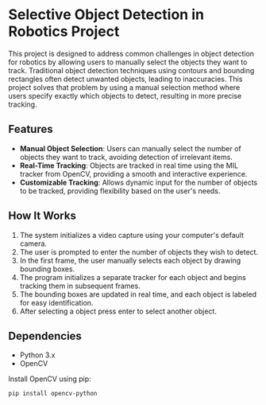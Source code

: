 # Selective Object Detection in Robotics Project

This project is designed to address common challenges in object detection for robotics by allowing users to manually select the objects they want to track. Traditional object detection techniques using contours and bounding rectangles often detect unwanted objects, leading to inaccuracies. This project solves that problem by using a manual selection method where users specify exactly which objects to detect, resulting in more precise tracking.

## Features

- **Manual Object Selection**: Users can manually select the number of objects they want to track, avoiding detection of irrelevant items.
- **Real-Time Tracking**: Objects are tracked in real time using the MIL tracker from OpenCV, providing a smooth and interactive experience.
- **Customizable Tracking**: Allows dynamic input for the number of objects to be tracked, providing flexibility based on the user's needs.

## How It Works

1. The system initializes a video capture using your computer's default camera.
2. The user is prompted to enter the number of objects they wish to detect.
3. In the first frame, the user manually selects each object by drawing bounding boxes.
4. The program initializes a separate tracker for each object and begins tracking them in subsequent frames.
5. The bounding boxes are updated in real time, and each object is labeled for easy identification.
6. After selecting a object press enter to select another object.

## Dependencies

- Python 3.x
- OpenCV

Install OpenCV using pip:

```bash
pip install opencv-python
